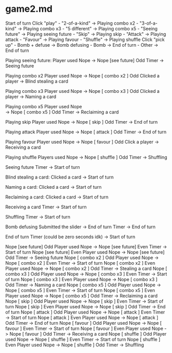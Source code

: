# game2.md

Start of turn
    Click "play"
        - "2-of-a-kind"         -> Playing combo x2
        - "3-of-a-kind"         -> Playing combo x3
        - "5 different"         -> Playing combo x5
        - "Seeing future"       -> Playing seeing future
        - "Skip"                -> Playing skip
        - "Attack"              -> Playing attack
        - "Favour"              -> Playing favour
        - "Shuffle"             -> Playing shuffle
    Click "pick up"
        - Bomb + defuse         -> Bomb defusing
        - Bomb                  -> End of turn <!-- player out -->
        - Other                 -> End of turn <!-- next player -->


Playing seeing future:
    Player used Nope
        -> Nope [see future] Odd
    Timer
        -> Seeing future


Playing combo x2
    <!-- Cards go to discard pile, show to all players -->
    Player used Nope
        -> Nope [ combo x2 ] Odd
    Clicked a player
        <!-- this should be behind a timer to allow for Nopes -->
        -> Blind stealing a card


Playing combo x3
    <!-- Cards go to discard pile -->
    Player used Nope
        -> Nope [ combo x3 ] Odd
    Clicked a player
        <!-- put this behind a timer to allow for Nope -->
        -> Naming a card


Playing combo x5
    <!-- Cards go to discard pile -->
    Player used Nope    
        -> Nope [ combo x5 ] Odd
    Timer
        -> Reclaiming a card


Playing skip
    Player used Nope
        -> Nope [ skip ] Odd
    Timer
        -> End of turn


Playing attack
    Player used Nope
        -> Nope [ attack ] Odd
    Timer
        <!-- Record: Attacking next player -->
        -> End of turn


Playing favour
    Player used Nope
        -> Nope [ favour ] Odd
    Click a player
        <!-- timer delayed to allow for nopes -->
        -> Receiving a card


Playing shuffle
    Players used Nope
        -> Nope [ shuffle ] Odd
    Timer
        -> Shuffling


Seeing future
    <!-- Player can see top 3 cards until the timer finishes -->
    Timer
        -> Start of turn


Blind stealing a card:
    <!-- Combo X2: Fan out the other player's cards and let the current player click one -->
    Clicked a card
        <!-- Give card to current player -->
        -> Start of turn


Naming a card:
    <!-- Combo X3: Show the player a UI with one of each type of card, they have to click one -->
    Clicked a card
        <!-- Everyone sees the card that was asked for -->
        <!-- If the target player has one, give to current player -->
        <!-- Everyone sees the exchange IF it happens -->
        -> Start of turn


Reclaiming a card:
    <!-- Combo x5: Show the player a UI with all of the discard pile spread out (except bombs), they have to click one -->
    Clicked a card
        <!-- Everyone sees the reclaimed card -->
        -> Start of turn


Receiving a card
    <!-- Favour: Targeted player has to click one of their cards; it is given to the other player -->
    <!-- Nobody else sees the card -->
    Timer
        -> Start of turn


Shuffling
    <!-- animate shuffling the deck -->
    Timer
        -> Start of turn


Bomb defusing
    <!-- Bomb defused successfully! -->
    <!-- Defuser card goes to discard pile -->
    <!-- Show the slider UI to the player so they can pick a position in the deck to reinsert the bomb, and maybe a "random" button -->
    Submitted the slider
        <!-- Insert the bomb in the cards at the player's chosen position -->
        -> End of turn <!-- next player -->
    Timer
        <!-- Insert randomly -->
        -> End of turn <!-- next player -->


End of turn
    <!-- Only one player left? Victory condition -->
    Timer (could be zero seconds idk)
        <!-- If there is a recorded attack, same player
            otherwise, next player -->
        -> Start of turn


Nope [see future] Odd
    Player used Nope
        -> Nope [see future] Even
    Timer
        -> Start of turn
Nope [see future] Even
    Player used Nope
        -> Nope [see future] Odd
    Timer
        -> Seeing future
Nope [ combo x2 ] Odd
    Player used Nope
        -> Nope [ combo x2 ] Even
    Timer
        -> Start of turn
Nope [ combo x2 ] Even
    Player used Nope
        -> Nope [ combo x2 ] Odd
    Timer
        -> Stealing a card
Nope [ combo x3 ] Odd
    Player used Nope
        -> Nope [ combo x3 ] Even
    Timer
        -> Start of turn
Nope [ combo x3 ] Even
    Player used Nope
        -> Nope [ combo x3 ] Odd
    Timer
        -> Naming a card
Nope [ combo x5 ] Odd
    Player used Nope
        -> Nope [ combo x5 ] Even
    Timer
        -> Start of turn
Nope [ combo x5 ] Even
    Player used Nope
        -> Nope [ combo x5 ] Odd
    Timer
        -> Reclaiming a card
Nope [ skip ] Odd
    Player used Nope
        -> Nope [ skip ] Even
    Timer
        -> Start of turn
Nope [ skip ] Even
    Player used Nope
        -> Nope [ skip ] Odd
    Timer
        -> End of turn
Nope [ attack ] Odd
    Player used Nope
        -> Nope [ attack ] Even
    Timer
        -> Start of turn
Nope [ attack ] Even
    Player used Nope
        -> Nope [ attack ] Odd
    Timer
        <!-- Record that there is an attack -->
        -> End of turn
Nope [ favour ] Odd
    Player used Nope
        -> Nope [ favour ] Even
    Timer
        -> Start of turn
Nope [ favour ] Even
    Player used Nope
        -> Nope [ favour ] Odd
    Timer
        -> Receiving a card
Nope [ shuffle ] Odd
    Player used Nope
        -> Nope [ shuffle ] Even
    Timer
        -> Start of turn
Nope [ shuffle ] Even
    Player used Nope
        -> Nope [ shuffle ] Odd
    Timer
        -> Shuffling
